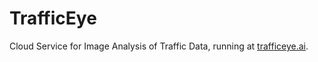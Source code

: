 # TrafficEye
Cloud Service for Image Analysis of Traffic Data, running at [trafficeye.ai](https://trafficeye.ai).
